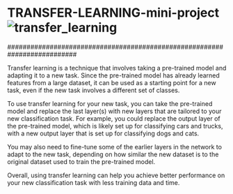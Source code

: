 # TRANSFER-LEARNING-mini-project![transfer_learning](https://user-images.githubusercontent.com/103351965/223041753-14c223bc-4363-4318-a8cd-a2be74f4d2a1.jpg)
##########################################################################

Transfer learning is a technique that involves taking a pre-trained model and adapting it to a new task. Since the pre-trained model has already learned features from a large dataset, it can be used as a starting point for a new task, even if the new task involves a different set of classes.

To use transfer learning for your new task, you can take the pre-trained model and replace the last layer(s) with new layers that are tailored to your new classification task. For example, you could replace the output layer of the pre-trained model, which is likely set up for classifying cars and trucks, with a new output layer that is set up for classifying dogs and cats.

You may also need to fine-tune some of the earlier layers in the network to adapt to the new task, depending on how similar the new dataset is to the original dataset used to train the pre-trained model.

Overall, using transfer learning can help you achieve better performance on your new classification task with less training data and time.
